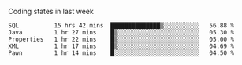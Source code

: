 Coding states in last week

<!--START_SECTION:waka-->
```text
SQL          15 hrs 42 mins  ██████████████▒░░░░░░░░░░   56.88 % 
Java         1 hr 27 mins    █▒░░░░░░░░░░░░░░░░░░░░░░░   05.30 % 
Properties   1 hr 22 mins    █▒░░░░░░░░░░░░░░░░░░░░░░░   05.00 % 
XML          1 hr 17 mins    █▒░░░░░░░░░░░░░░░░░░░░░░░   04.69 % 
Pawn         1 hr 14 mins    █░░░░░░░░░░░░░░░░░░░░░░░░   04.50 % 
```
<!--END_SECTION:waka-->
